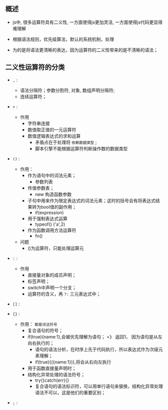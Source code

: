 ## 概述 

* js中, 很多运算符具有二义性, 一方面使得js更加灵活, 一方面使得js代码更显得难理解

* 根据语法规则，优先级算法，默认的系统机制，处理

* 为的是将语法更清晰的表达，因为运算符的二义性带来的是不清晰的语法；

## 二义性运算符的分类

* `,` : 
  + 语法分隔符；参数分割符, 对象, 数组声明分隔符;
  + 连续运算符；


* `+` :
  + 作用
    - 字符串连接
    - 数值取正值的一元运算符
    - 数值逻辑表达式的求和运算
      - 矛盾点在于处理将 `依赖数据类型` ;
      - 脚本引擎不能根据运算符判断操作数的数据类型

* `()` :
  + 作用：
    - 作为语句中的词法元素；
      - 参数列表
    - 传值参数表；
      - new 构造函数参数
    - 子句中用来作为限定表达式的词法元素；这时的括号会有将表达式结果转为bool值的副作用；
      - if(expression)
    - 用于强制表达式运算
      - typeof() ('a',2)
    - 作为函数调用方法运算符
      - fn()
  + 问题
    - ()为运算符，只能处理运算元

* `:` :
  + 作用
    - 直接量对象的成员声明；
    - 标签声明；
    - switch中声明一个分支；
    - 运算符的含义，再 `?:` 三元表达式中；

* `[]` :


* `{}` :
  + 作用： `都是词法符号`
    - 复合语句的符号；
    - if(true){name:1},会被优先理解为语句； =》 返回1， 因为语句是从左向右执行的；
      - 语句的语法分析，在时序上先于代码执行，所以表达式作为次级元素理解；
      - if(true){({name:1})},将会从右向左执行
    - 用于函数直接量声明时；
    - 结构化异常处理的语法符号；
      - try{}catch(err){}
      - 复合语句的语法标识符，可以用单行语句来替换，结构化异常处理语法不可以，这是他们的重要区别；

* `;` :
